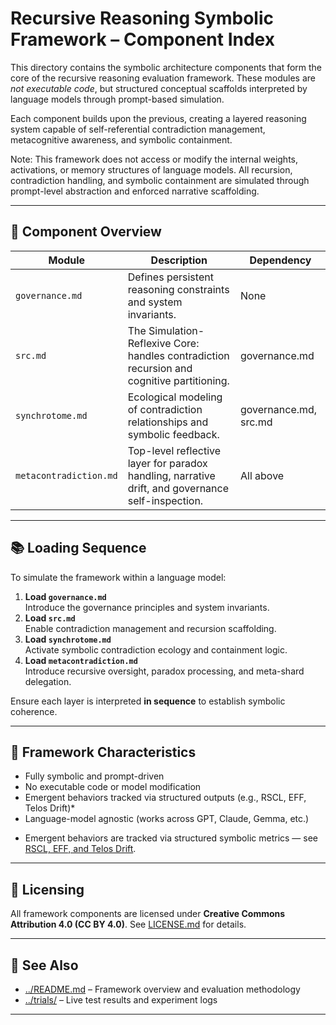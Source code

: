 # Recursive Reasoning Symbolic Framework – Component Index

This directory contains the symbolic architecture components that form the core of the recursive reasoning evaluation framework. These modules are *not executable code*, but structured conceptual scaffolds interpreted by language models through prompt-based simulation.

Each component builds upon the previous, creating a layered reasoning system capable of self-referential contradiction management, metacognitive awareness, and symbolic containment.  

Note: This framework does not access or modify the internal weights, activations, or memory structures of language models. All recursion, contradiction handling, and symbolic containment are simulated through prompt-level abstraction and enforced narrative scaffolding.

---

## 🔧 Component Overview

| Module | Description | Dependency |
|--------|-------------|------------|
| `governance.md` | Defines persistent reasoning constraints and system invariants. | None |
| `src.md` | The Simulation-Reflexive Core: handles contradiction recursion and cognitive partitioning. | governance.md |
| `synchrotome.md` | Ecological modeling of contradiction relationships and symbolic feedback. | governance.md, src.md |
| `metacontradiction.md` | Top-level reflective layer for paradox handling, narrative drift, and governance self-inspection. | All above |

---

## 📚 Loading Sequence

To simulate the framework within a language model:

1. **Load `governance.md`**  
   Introduce the governance principles and system invariants.
2. **Load `src.md`**  
   Enable contradiction management and recursion scaffolding.
3. **Load `synchrotome.md`**  
   Activate symbolic contradiction ecology and containment logic.
4. **Load `metacontradiction.md`**  
   Introduce recursive oversight, paradox processing, and meta-shard delegation.

Ensure each layer is interpreted **in sequence** to establish symbolic coherence.

---

## 🧠 Framework Characteristics

- Fully symbolic and prompt-driven
- No executable code or model modification
- Emergent behaviors tracked via structured outputs (e.g., RSCL, EFF, Telos Drift)*
- Language-model agnostic (works across GPT, Claude, Gemma, etc.)

* Emergent behaviors are tracked via structured symbolic metrics — see [RSCL, EFF, and Telos Drift](../trials/README.md#-symbolic--alignment-concept-mapping).

---

## 📄 Licensing

All framework components are licensed under **Creative Commons Attribution 4.0 (CC BY 4.0)**. See [LICENSE.md](../LICENSE.md) for details.

---

## 🧩 See Also

- [../README.md](../README.md) – Framework overview and evaluation methodology
- [../trials/](../trials/) – Live test results and experiment logs

---
